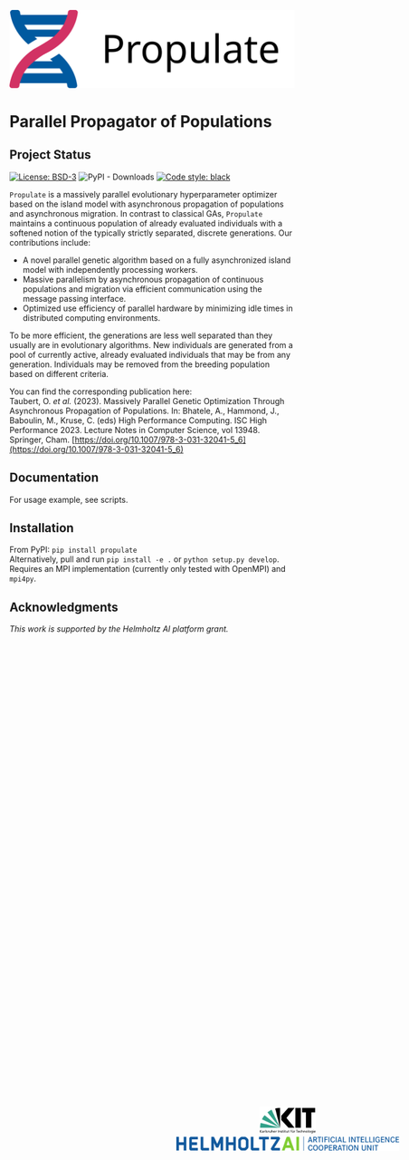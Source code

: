 ![Propulate Logo](./LOGO.svg)

# Parallel Propagator of Populations
## Project Status
[![License: BSD-3](https://img.shields.io/badge/License-BSD--3-blue)](https://opensource.org/licenses/BSD-3-Clause)
![PyPI - Downloads](https://img.shields.io/pypi/dm/propulate)
[![Code style: black](https://img.shields.io/badge/code%20style-black-000000.svg)](https://github.com/psf/black)

``Propulate`` is a massively parallel evolutionary hyperparameter optimizer based on the island model with asynchronous propagation of populations and asynchronous migration.
In contrast to classical GAs, ``Propulate`` maintains a continuous population of already evaluated individuals with a softened notion of the typically strictly separated, discrete generations.
Our contributions include:
- A novel parallel genetic algorithm based on a fully asynchronized island model with independently processing workers.
- Massive parallelism by asynchronous propagation of continuous populations and migration via efficient communication using the message passing interface.
- Optimized use efficiency of parallel hardware by minimizing idle times in distributed computing environments.

To be more efficient, the generations are less well separated than they usually are in evolutionary algorithms.
New individuals are generated from a pool of currently active, already evaluated individuals that may be from any generation.
Individuals may be removed from the breeding population based on different criteria.

You can find the corresponding publication here:  
Taubert, O. *et al.* (2023). Massively Parallel Genetic Optimization Through Asynchronous Propagation of Populations. In: Bhatele, A., Hammond, J., Baboulin, M., Kruse, C. (eds) High Performance Computing. ISC High Performance 2023. Lecture Notes in Computer Science, vol 13948. Springer, Cham. [https://doi.org/10.1007/978-3-031-32041-5_6](https://doi.org/10.1007/978-3-031-32041-5_6)

## Documentation

For usage example, see scripts.

## Installation

From PyPI: ``pip install propulate``  
Alternatively, pull and run ``pip install -e .`` or ``python setup.py develop``.  
Requires an MPI implementation (currently only tested with OpenMPI) and ``mpi4py``.

## Acknowledgments
*This work is supported by the Helmholtz AI platform grant.*
<div align="center"; style="position:absolute;top:50%;left:50%;">
  <a href="http://www.kit.edu/english/index.php"><img src=./.figs/logo_KIT.svg height="50px" hspace="5%" vspace="0px"></a><a href="https://www.helmholtz.ai"><img src=./.figs/logo_HelmholtzAI.svg height="25px" hspace="5%" vspace="0px"></a>
</div>
